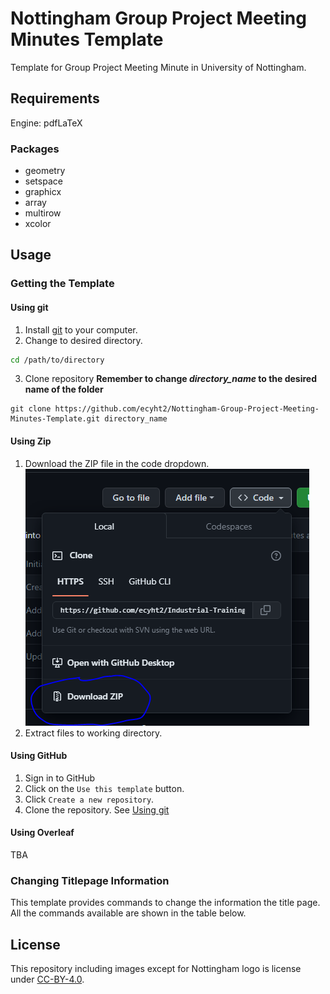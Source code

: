 # Nottingham Group Project Meeting Minutes Template
Template for Group Project Meeting Minute in University of Nottingham.

## Requirements

Engine: pdfLaTeX

### Packages

- geometry
- setspace
- graphicx
- array
- multirow
- xcolor

## Usage

### Getting the Template

#### Using git

1. Install [git](https://git-scm.com/) to your computer.
2. Change to desired directory.
```sh
cd /path/to/directory
```
3. Clone repository **Remember to change _directory\_name_ to the desired name of the folder**
```
git clone https://github.com/ecyht2/Nottingham-Group-Project-Meeting-Minutes-Template.git directory_name
```

#### Using Zip

1. Download the ZIP file in the code dropdown.
![Image of ZIP file download](readme_img/download-zip.png) 
2. Extract files to working directory.

#### Using GitHub

1. Sign in to GitHub
2. Click on the `Use this template` button.
3. Click `Create a new repository`.
4. Clone the repository. See [Using git](https://github.com/ecyht2/Nottingham-Group-Project-Meeting-Minutes-Template#using-git)

#### Using Overleaf

TBA

### Changing Titlepage Information

This template provides commands to change the information the title page. All the commands available are shown in the table below.

## License

This repository including images except for Nottingham logo is license under [CC-BY-4.0](https://creativecommons.org/licenses/by/4.0/).

